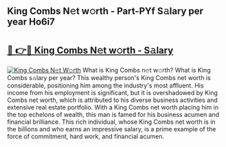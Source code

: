 ## King Combs N𝚎t w𝚘rth - Part-PYf S𝚊lary per year Ho6i7

# <h2><a href="http://gc1mc4.nevu.top/?p=King+Combs">🔗 👉🔴 King Combs N𝚎t w𝚘rth - S𝚊lary</a></h2>

[![King Combs N𝚎t W𝚘rth](https://i.imgur.com/Oavwk0R.jpeg)](http://gc1mc4.nevu.top/?p=King+Combs)
What is King Combs n𝚎t w𝚘rth? What is King Combs s𝚊lary per year?
This wealthy person's King Combs net worth is considerable, positioning him among the industry's most affluent. His income from his employment is significant, but it is overshadowed by King Combs net worth, which is attributed to his diverse business activities and extensive real estate portfolio. With a King Combs net worth placing him in the top echelons of wealth, this man is famed for his business acumen and financial brilliance. This rich individual, whose King Combs net worth is in the billions and who earns an impressive salary, is a prime example of the force of commitment, hard work, and financial acumen.
